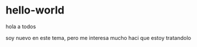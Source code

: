 # hello-world

hola a todos 

soy nuevo en este tema, pero me interesa mucho haci que estoy tratandolo  
